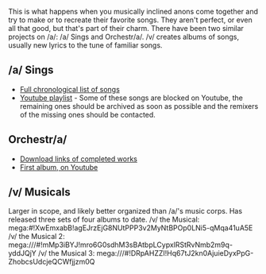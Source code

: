 This is what happens when you musically inclined anons come together and try to make or to recreate their favorite songs. They aren't perfect, or even all that good, but that's part of their charm. There have been two similar projects on /a/: /a/ Sings and Orchestr/a/. /v/ creates albums of songs, usually new lyrics to the tune of familiar songs.

## /a/ Sings
* [Full chronological list of songs](https://docs.google.com/spreadsheets/d/18vFWtuh7gmwo5IwTg0wRBn1KIsfidsf9eCXGZcymbFU/edit#gid=0)
* [Youtube playlist](https://www.youtube.com/playlist?list=PLcBuIbmUXy1gF9seaYxkK116oNApr0VtA) - Some of these songs are blocked on Youtube, the remaining ones should be archived as soon as possible and the remixers of the missing ones should be contacted.

## Orchestr/a/
* [Download links of completed works](https://docs.google.com/document/d/1AzfIJRW8pSl4odYQ_X14oNqgG9qvrrn7M4Q6EsdL4Lg/edit)
* [First album, on Youtube](https://www.youtube.com/watch?v=Dq6yF7Kh4DY)

## /v/ Musicals
Larger in scope, and likely better organized than /a/'s music corps. Has released three sets of four albums to date.
/v/ the Musical: mega:#!XwEmxabB!agEJrzEjG8NUtPPP3v2MyNtBPOp0LNi5-qMqa41uA5E
/v/ the Musical 2: mega:///#!mMp3iBYJ!mro6G0sdhM3sBAtbpLCypxlRStRvNmb2m9q-yddJQjY
/v/ the Musical 3: mega:///#!DRpAHZZI!Hq67tJ2kn0AjuieDyxPpG-ZhobcsUdcjeQCWfjjzm0Q